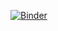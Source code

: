 [![Binder](https://mybinder.org/badge_logo.svg)](https://mybinder.org/v2/gh/emilroz/VH03NUWRDTL5JZZF/master)
